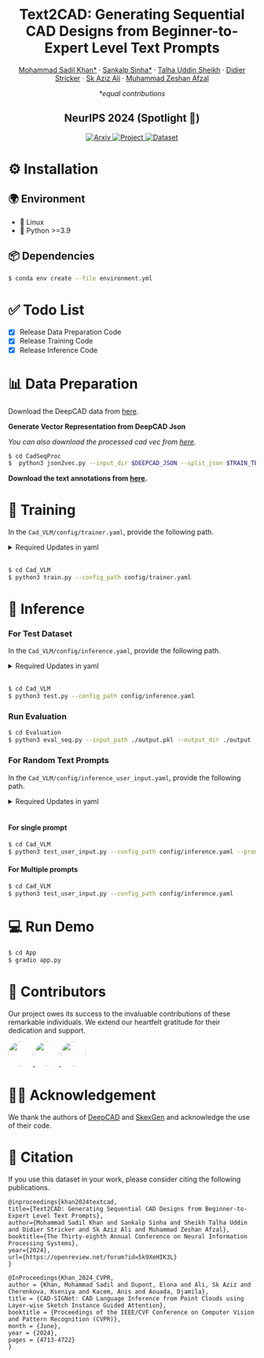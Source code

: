<div align="center">

# Text2CAD: Generating Sequential CAD Designs from Beginner-to-Expert Level Text Prompts


[Mohammad Sadil Khan*](https://scholar.google.com/citations?user=XIDQo_IAAAAJ&hl=en&authuser=1) · [Sankalp Sinha*](https://scholar.google.com/citations?user=QYcfOjEAAAAJ&hl=en&authuser=1&oi=ao) · [Talha Uddin Sheikh](https://scholar.google.com/citations?hl=en&authuser=1&user=yW7VfAgAAAAJ) · [Didier Stricker](https://scholar.google.com/citations?hl=en&authuser=1&user=ImhXfxgAAAAJ) · [Sk Aziz Ali](https://scholar.google.com/citations?hl=en&authuser=1&user=zywjMeMAAAAJ) · [Muhammad Zeshan Afzal](https://scholar.google.com/citations?user=kHMVj6oAAAAJ&hl=en&authuser=1&oi=ao)

_*equal contributions_

<h2> NeurIPS 2024 (Spotlight 🤩) </h2>

<a href="https://arxiv.org/abs/2409.17106">
  <img src="https://img.shields.io/badge/Arxiv-3498db?style=for-the-badge&logoWidth=40&logoColor=white&labelColor=2c3e50&borderRadius=10" alt="Arxiv" />
</a>
<a href="https://sadilkhan.github.io/text2cad-project/">
  <img src="https://img.shields.io/badge/Project-2ecc71?style=for-the-badge&logoWidth=40&logoColor=white&labelColor=27ae60&borderRadius=10" alt="Project" />
</a>
<a href="https://huggingface.co/datasets/SadilKhan/Text2CAD">
  <img src="https://img.shields.io/badge/Dataset-7D5BA6?style=for-the-badge&logoWidth=40&logoColor=white&labelColor=27ae60&borderRadius=10" alt="Dataset" />
</a>




</div>


# ⚙️ Installation

## 🌍 Environment

- 🐧 Linux
- 🐍 Python >=3.9

## 📦 Dependencies

```bash
$ conda env create --file environment.yml
```

# ✅ Todo List

- [x] Release Data Preparation Code
- [x] Release Training Code
- [x] Release Inference Code

# 📊 Data Preparation

Download the DeepCAD data from [here](https://github.com/ChrisWu1997/DeepCAD?tab=readme-ov-file#data).

**Generate Vector Representation from DeepCAD Json**

_You can also download the processed cad vec from [here](https://huggingface.co/datasets/SadilKhan/Text2CAD/blob/main/cad_seq.zip)._

```bash
$ cd CadSeqProc
$  python3 json2vec.py --input_dir $DEEPCAD_JSON --split_json $TRAIN_TEST_VAL_JSON --output_dir $OUTPUT_DIR --max_workers $WORKERS --padding --deduplicate
```


**Download the text annotations from [here](https://huggingface.co/datasets/SadilKhan/Text2CAD).**

# 🚀 Training

In the `Cad_VLM/config/trainer.yaml`, provide the following path.

<details><summary>Required Updates in yaml</summary>
<p>

- `cache_dir`: The directory to load model weights from Huggingface.
- `cad_seq_dir`: The root directory that contains the ground truth CAD vector.
- `prompt_path`: Path for the text annotation.
- `split_filepath`: Json file containing the UIDs for train, test or validation.
- `log_dir`: Directory for saving _logs, outputs, checkpoints_.
- `checkpoint_path` (Optional): For resuming training after some epochs.

</p>
</details> 

<br>

```bash
$ cd Cad_VLM
$ python3 train.py --config_path config/trainer.yaml
```


# 🤖 Inference

### For Test Dataset

In the `Cad_VLM/config/inference.yaml`, provide the following path.

<details><summary>Required Updates in yaml</summary>
<p>

- `cache_dir`: The directory to load model weights from Huggingface.
- `cad_seq_dir`: The root directory that contains the ground truth CAD vector.
- `prompt_path`: Path for the text annotation.
- `split_filepath`: Json file containing the UIDs for train, test or validation.
- `log_dir`: Directory for saving _logs, outputs, checkpoints_.
- `checkpoint_path`: The path to model weights.

</p>
</details> 

<br>

```bash
$ cd Cad_VLM
$ python3 test.py --config_path config/inference.yaml
```

### Run Evaluation

```bash
$ cd Evaluation
$ python3 eval_seq.py --input_path ./output.pkl --output_dir ./output
```

### For Random Text Prompts

In the `Cad_VLM/config/inference_user_input.yaml`, provide the following path.

<details><summary>Required Updates in yaml</summary>
<p>

- `cache_dir`: The directory to load model weights from Huggingface.
- `cad_seq_dir`: The root directory that contains the ground truth CAD vector.
- `prompt_path`: Path for the text annotation.
- `split_filepath`: Json file containing the UIDs for train, test or validation.
- `log_dir`: Directory for saving _logs, outputs, checkpoints_.
- `checkpoint_path`: The path to model weights.
- `prompt_file` (Optional): For single prompt ignore it, for multiple prompts provide a txt file.

</p>
</details> 
<br>

  #### For single prompt
  
  ```bash
  $ cd Cad_VLM
  $ python3 test_user_input.py --config_path config/inference.yaml --prompt "A rectangular prism with a hole in the middle."
  ```

  #### For Multiple prompts

  ```bash
  $ cd Cad_VLM
  $ python3 test_user_input.py --config_path config/inference.yaml
  ```

# 💻 Run Demo

```bash
$ cd App
$ gradio app.py
```



# 👥 Contributors
Our project owes its success to the invaluable contributions of these remarkable individuals. We extend our heartfelt gratitude for their dedication and support.


<a href="https://scholar.google.com/citations?hl=en&authuser=1&user=QYcfOjEAAAAJ">
  <img src="https://av.dfki.de/wp-content/uploads/avatars/162/1722545138-bpfull.png" width="50" height="50" style="border-radius: 50%;">
</a>
<a href="https://github.com/saali14">
  <img src="https://github.com/saali14.png" width="50" height="50" style="border-radius: 50%;">
</a>
<a href="https://scholar.google.de/citations?user=yW7VfAgAAAAJ&hl=en">
  <img src="https://scholar.google.de/citations/images/avatar_scholar_128.png" width="50" height="50" style="border-radius: 50%;">
</a>

<br>

# ✍🏻 Acknowledgement

We thank the authors of [DeepCAD](https://github.com/ChrisWu1997/DeepCAD) and [SkexGen](https://samxuxiang.github.io/skexgen/) and acknowledge the use of their code.

# 📜 Citation

If you use this dataset in your work, please consider citing the following publications.


```
@inproceedings{khan2024textcad,
title={Text2CAD: Generating Sequential CAD Designs from Beginner-to-Expert Level Text Prompts},
author={Mohammad Sadil Khan and Sankalp Sinha and Sheikh Talha Uddin and Didier Stricker and Sk Aziz Ali and Muhammad Zeshan Afzal},
booktitle={The Thirty-eighth Annual Conference on Neural Information Processing Systems},
year={2024},
url={https://openreview.net/forum?id=5k9XeHIK3L}
}

@InProceedings{Khan_2024_CVPR,
author = {Khan, Mohammad Sadil and Dupont, Elona and Ali, Sk Aziz and Cherenkova, Kseniya and Kacem, Anis and Aouada, Djamila},
title = {CAD-SIGNet: CAD Language Inference from Point Clouds using Layer-wise Sketch Instance Guided Attention},
booktitle = {Proceedings of the IEEE/CVF Conference on Computer Vision and Pattern Recognition (CVPR)},
month = {June},
year = {2024},
pages = {4713-4722}
}
```
